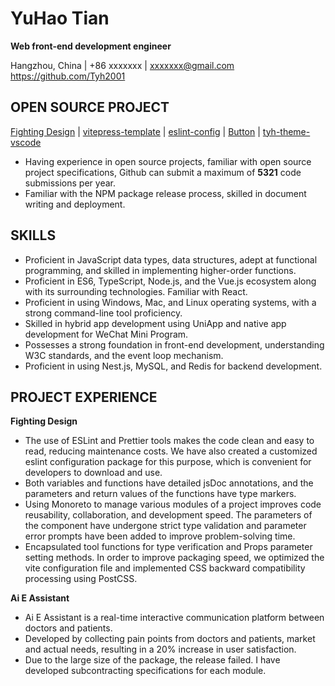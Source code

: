 # YuHao Tian

**Web front-end development engineer**

Hangzhou, China | +86 xxxxxxx | xxxxxxx@gmail.com
https://github.com/Tyh2001

## OPEN SOURCE PROJECT

[Fighting Design](https://github.com/FightingDesign/fighting-design) | [vitepress-template](https://github.com/Tyh2001/vitepress-template) | [eslint-config](https://github.com/FightingDesign/fighting-design/tree/master/packages/fighting-eslint-config) | [Button](https://github.com/Tyh2001/Button) | [tyh-theme-vscode](https://github.com/Tyh2001/tyh-theme-vscode)

- Having experience in open source projects, familiar with open source project specifications, Github can submit a maximum of **5321** code submissions per year.
- Familiar with the NPM package release process, skilled in document writing and deployment.

## SKILLS

- Proficient in JavaScript data types, data structures, adept at functional programming, and skilled in implementing higher-order functions.
- Proficient in ES6, TypeScript, Node.js, and the Vue.js ecosystem along with its surrounding technologies. Familiar with React.
- Proficient in using Windows, Mac, and Linux operating systems, with a strong command-line tool proficiency.
- Skilled in hybrid app development using UniApp and native app development for WeChat Mini Program.
- Possesses a strong foundation in front-end development, understanding W3C standards, and the event loop mechanism.
- Proficient in using Nest.js, MySQL, and Redis for backend development.

## PROJECT EXPERIENCE

**Fighting Design**

- The use of ESLint and Prettier tools makes the code clean and easy to read, reducing maintenance costs. We have also created a customized eslint configuration package for this purpose, which is convenient for developers to download and use.
- Both variables and functions have detailed jsDoc annotations, and the parameters and return values of the functions have type markers.
- Using Monoreto to manage various modules of a project improves code reusability, collaboration, and development speed. The parameters of the component have undergone strict type validation and parameter error prompts have been added to improve problem-solving time.
- Encapsulated tool functions for type verification and Props parameter setting methods. In order to improve packaging speed, we optimized the vite configuration file and implemented CSS backward compatibility processing using PostCSS.

**Ai E Assistant**

- Ai E Assistant is a real-time interactive communication platform between doctors and patients.
- Developed by collecting pain points from doctors and patients, market and actual needs, resulting in a 20% increase in user satisfaction.
- Due to the large size of the package, the release failed. I have developed subcontracting specifications for each module.
